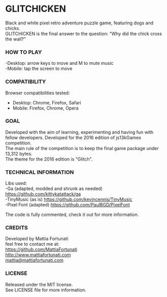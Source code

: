 # GLITCHICKEN
Black and white pixel retro adventure puzzle game, featuring dogs and chicks.  
GLITCHICKEN is the final answer to the question: "Why did the chick cross the wall?"

### HOW TO PLAY
-Desktop: arrow keys to move and M to mute music  
-Mobile: tap the screen to move

### COMPATIBILITY
Browser compatibilities tested:  
- Desktop: Chrome, Firefox, Safari
- Mobile: Firefox, Chrome, Opera 

### GOAL
Developed with the aim of learning, experimenting and having fun with fellow developers.
Developed for the 2016 edition of js13kGames competition.  
The main rule of the competition is to keep the final game package under 13,312 bytes.  
The theme for the 2016 edition is "Glitch".

### TECHNICAL INFORMATION
Libs used:  
-Ga (adapted, modded and shrunk as needed) https://github.com/kittykatattack/ga  
-TinyMusic (as is) https://github.com/kevincennis/TinyMusic  
-Pixel Font (adapted) https://github.com/PaulBGD/PixelFont

The code is fully commented, check it out for more information.

### CREDITS
Developed by Mattia Fortunati  
feel free to contact me at:  
https://github.com/MattiaFortunati  
http://www.mattiafortunati.com  
mattia@mattiafortunati.com

### LICENSE
Released under the MIT license.     
See LICENSE file for more information.
